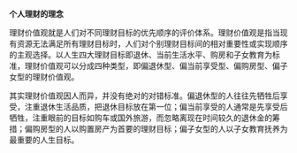 **个人理财的理念**

理财价值观就是人们对不同理财目标的优先顺序的评价体系。理财价值观是指当现有资源无法满足所有理财目标时，人们对个别理财目标间的相对重要性或实现顺序的主观选择。以人生四大理财目标即退休、当前生活水平、购房和子女教育为标准，理财价值观可以分成四种类型，即偏退休型、偏当前享受型、偏购房型、偏子女型的理财价值观。

其实理财价值观因人而异，并没有绝对的对错标准。偏退休型的人往往先牺牲后享受，注重退休生活品质，把退休目标放在第一位；偏当前享受的人通常是先享受后牺牲，注重眼前的目标如购车或国外旅游，而忽略离现在时间较久的退休金的筹措；偏购房型的人以购置房产为首要的理财目标；偏子女型的人以子女教育抚养为最重要的人生目标。
